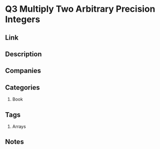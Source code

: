# Q3 Multiply Two Arbitrary Precision Integers

## Link

## Description

## Companies

## Categories

1. Book

## Tags

1. Arrays

## Notes
